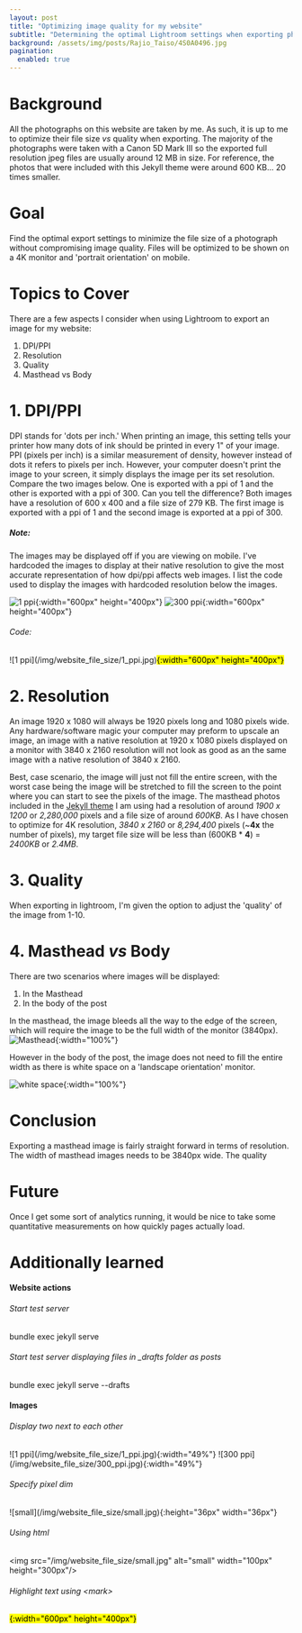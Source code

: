 ```yaml
---
layout: post
title: "Optimizing image quality for my website"
subtitle: "Determining the optimal Lightroom settings when exporting photographs for my website"
background: /assets/img/posts/Rajio_Taiso/4S0A0496.jpg
pagination: 
  enabled: true
---
```

# Background

All the photographs on this website are taken by me. As such, it is up to me to optimize their file size *vs* quality when exporting. The majority of the photographs were taken with a Canon 5D Mark III so the exported full resolution jpeg files are usually around 12 MB in size. For reference, the photos that were included with this Jekyll theme were around 600 KB... 20 times smaller. 

# Goal

Find the optimal export settings to minimize the file size of a photograph without compromising image quality. Files will be optimized to be shown on a 4K monitor and 'portrait orientation' on mobile.

# Topics to Cover
There are a few aspects I consider when using Lightroom to export an image for my website:
1. DPI/PPI
2. Resolution
3. Quality
4. Masthead vs Body

# 1. DPI/PPI  
DPI stands for 'dots per inch.' When printing an image, this setting tells your printer how many dots of ink should be printed in every 1" of your image. PPI (pixels per inch) is a similar measurement of density, however instead of dots it refers to pixels per inch. However, your computer doesn't print the image to your screen, it simply displays the image per its set resolution. Compare the two images below. One is exported with a ppi of 1 and the other is exported with a ppi of 300. Can you tell the difference? Both images have a resolution of 600 x 400 and a file size of 279 KB. The first image is exported with a ppi of 1 and the second image is exported at a ppi of 300.

##### Note:
The images may be displayed off if you are viewing on mobile. I've hardcoded the images to display at their native resolution to give the most accurate representation of how dpi/ppi affects web images. I list the code used to display the images with hardcoded resolution below the images.

![1 ppi](/assets/img/posts/image_export_settings/1_ppi.jpg){:width="600px" height="400px"} ![300 ppi](/assets/img/posts/image_export_settings/300_ppi.jpg){:width="600px" height="400px"}

###### Code:
\!\[1 ppi](/img/website_file_size/1_ppi.jpg)<mark>{:width="600px" height="400px"}</mark>




# 2. Resolution  

An image 1920 x 1080 will always be 1920 pixels long and 1080 pixels wide. Any hardware/software magic your computer may preform to upscale an image, an image with a native resolution at 1920 x 1080 pixels displayed on a monitor with 3840 x 2160 resolution will not look as good as an the same image with a native resolution of 3840 x 2160.

 Best, case scenario, the image will just not fill the entire screen, with the worst case being the image will be stretched to fill the screen to the point where you can start to see the pixels of the image. 
The masthead photos included in the [Jekyll theme](https://github.com/StartBootstrap/startbootstrap-clean-blog-jekyll) I am using had a resolution of around *1900 x 1200* or *2,280,000* pixels and a file size of around *600KB*. As I have chosen to optimize for 4K resolution, *3840 x 2160* or *8,294,400* pixels (~**4x** the number of pixels), my target file size will be less than (600KB * **4**) =  *2400KB* or *2.4MB*.

# 3. Quality  
When exporting in lightroom, I'm given the option to adjust the 'quality' of the image from 1-10.

# 4. Masthead *vs* Body
There are two scenarios where images will be displayed:
1. In the Masthead
2. In the body of the post

In the masthead, the image bleeds all the way to the edge of the screen, which will require the image to be the full width of the monitor (3840px).
![Masthead](/assets\img\posts\image_export_settings\masthead.jpg){:width="100%"}

However in the body of the post, the image does not need to fill the entire width as there is white space on a 'landscape orientation' monitor. 

![white space](/assets\img\posts\image_export_settings\white_space.jpg){:width="100%"}

# Conclusion
Exporting a masthead image is fairly straight forward in terms of resolution. The width of masthead images needs to be 3840px wide. The quality 
# Future
Once I get some sort of analytics running, it would be nice to take some quantitative measurements on how quickly pages actually load.

# Additionally learned

#### Website actions

###### Start test server

bundle exec jekyll serve

###### Start test server displaying files in _drafts folder as posts

bundle exec jekyll serve --drafts

#### Images

###### Display two next to each other

\!\[1 ppi](/img/website_file_size/1_ppi.jpg){:width="49%"} \!\[300 ppi](/img/website_file_size/300_ppi.jpg){:width="49%"}

###### Specify pixel dim

\!\[small](/img/website_file_size/small.jpg){:height="36px" width="36px"}

###### Using html

\<img src="/img/website_file_size/small.jpg" alt="small" width="100px" height="300px"/> 

###### Highlight text using \<mark></mark>
<mark>{:width="600px" height="400px"}</mark>
